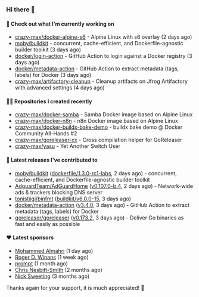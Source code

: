 ### Hi there 👋

#### 👷 Check out what I'm currently working on

- [crazy-max/docker-alpine-s6](https://github.com/crazy-max/docker-alpine-s6) - Alpine Linux with s6 overlay (2 days ago)
- [moby/buildkit](https://github.com/moby/buildkit) - concurrent, cache-efficient, and Dockerfile-agnostic builder toolkit (3 days ago)
- [docker/login-action](https://github.com/docker/login-action) - GitHub Action to login against a Docker registry (3 days ago)
- [docker/metadata-action](https://github.com/docker/metadata-action) - GitHub Action to extract metadata (tags, labels) for Docker (3 days ago)
- [crazy-max/artifactory-cleanup](https://github.com/crazy-max/artifactory-cleanup) - Cleanup artifacts on Jfrog Artifactory with advanced settings (4 days ago)

#### 👨‍💻 Repositories I created recently

- [crazy-max/docker-samba](https://github.com/crazy-max/docker-samba) - Samba Docker image based on Alpine Linux
- [crazy-max/docker-n8n](https://github.com/crazy-max/docker-n8n) - n8n Docker image based on Alpine Linux
- [crazy-max/docker-buildx-bake-demo](https://github.com/crazy-max/docker-buildx-bake-demo) - buildx bake demo @ Docker Community All-Hands #2
- [crazy-max/goreleaser-xx](https://github.com/crazy-max/goreleaser-xx) - Cross compilation helper for GoReleaser
- [crazy-max/yasu](https://github.com/crazy-max/yasu) - Yet Another Switch User

#### 🚀 Latest releases I've contributed to

- [moby/buildkit](https://github.com/moby/buildkit) ([dockerfile/1.3.0-rc1-labs](https://github.com/moby/buildkit/releases/tag/dockerfile%2F1.3.0-rc1-labs), 2 days ago) - concurrent, cache-efficient, and Dockerfile-agnostic builder toolkit
- [AdguardTeam/AdGuardHome](https://github.com/AdguardTeam/AdGuardHome) ([v0.107.0-b.4](https://github.com/AdguardTeam/AdGuardHome/releases/tag/v0.107.0-b.4), 2 days ago) - Network-wide ads &amp; trackers blocking DNS server
- [tonistiigi/binfmt](https://github.com/tonistiigi/binfmt) ([buildkit/v6.0.0-15](https://github.com/tonistiigi/binfmt/releases/tag/buildkit%2Fv6.0.0-15), 3 days ago)
- [docker/metadata-action](https://github.com/docker/metadata-action) ([v3.4.0](https://github.com/docker/metadata-action/releases/tag/v3.4.0), 3 days ago) - GitHub Action to extract metadata (tags, labels) for Docker
- [goreleaser/goreleaser](https://github.com/goreleaser/goreleaser) ([v0.173.2](https://github.com/goreleaser/goreleaser/releases/tag/v0.173.2), 3 days ago) - Deliver Go binaries as fast and easily as possible

#### ❤️ Latest sponsors
- [Mohammed Almahri](https://github.com/Qourat) (1 day ago)
- [Roger D. Winans](https://github.com/solvaholic) (1 week ago)
- [prompt](https://github.com/pr-mpt) (1 month ago)
- [Chris Nesbitt-Smith](https://github.com/chrisns) (2 months ago)
- [Nick Sweeting](https://github.com/pirate) (3 months ago)

Thanks again for your support, it is much appreciated! 🙏
